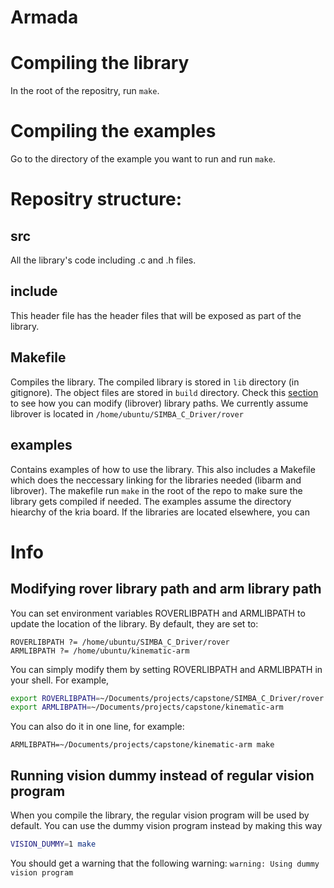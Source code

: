# Armada

# Compiling the library

In the root of the repositry, run `make`.

# Compiling the examples

Go to the directory of the example you want to run and run `make`.

# Repositry structure: 

## src

All the library's code including .c and .h files.

## include

This header file has the header files that will be exposed as part of the library.

## Makefile

Compiles the library. The compiled library is stored in `lib` directory (in gitignore). The object files are stored in `build` directory. Check this [section](#modifying-rover-library-path-and-arm-library-path) to see how you can modify (librover) library paths. We currently assume librover is located in `/home/ubuntu/SIMBA_C_Driver/rover`

## examples

Contains examples of how to use the library. This also includes a Makefile which does the neccessary linking for the libraries needed (libarm and librover). The makefile run `make` in the  root of the repo to make sure the library gets compiled if needed.
The examples assume the directory hiearchy of the kria board. If the libraries are located elsewhere, you can 


# Info

## Modifying rover library path and arm library path
You can set environment variables ROVERLIBPATH and ARMLIBPATH to update the location of the library.
By default, they are set to:
```
ROVERLIBPATH ?= /home/ubuntu/SIMBA_C_Driver/rover
ARMLIBPATH ?= /home/ubuntu/kinematic-arm
```
You can simply modify them by setting ROVERLIBPATH and ARMLIBPATH in your shell. For example,
```bash
export ROVERLIBPATH=~/Documents/projects/capstone/SIMBA_C_Driver/rover
export ARMLIBPATH=~/Documents/projects/capstone/kinematic-arm
```
You can also do it in one line, for example:
```
ARMLIBPATH=~/Documents/projects/capstone/kinematic-arm make
```


## Running vision dummy instead of regular vision program
When you compile the library, the regular vision program will be used by default. You can use the dummy vision program instead by making this way
```bash
VISION_DUMMY=1 make
```
You should get a warning that the following warning:
`warning: Using dummy vision program`


